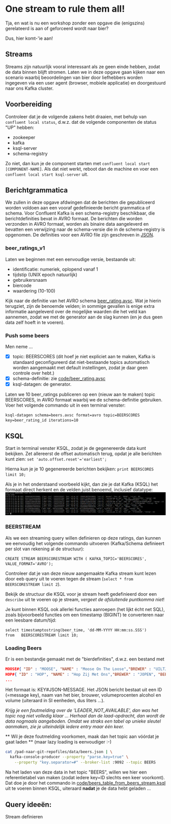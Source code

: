 # One stream to rule them all!
Tja, en wat is nu een workshop zonder een opgave die (enigszins) gerelateerd is aan of geforceerd wordt naar bier?

Dus, hier komt-'ie aan!

## Streams
Streams zijn natuurlijk vooral interessant als ze geen einde hebben, zodat de data binnen blijft stromen. Laten we in deze opgave gaan kijken naar een scenario waarbij beoordelingen van bier door liefhebbers worden ingegeven via een user agent (browser, mobiele applicatie) en doorgestuurd naar ons Kafka cluster.

## Voorbereiding
Controleer dat je de volgende zakens hebt draaien, met behulp van `confluent local status`, d.w.z. dat de volgende componenten de status "UP" hebben:
- zookeeper
- kafka
- ksql-server
- schema-registry

Zo niet, dan kun je de component starten met `confluent local start [COMPONENT-NAME]`. Als dat niet werkt, reboot dan de machine en voer een `confluent local start ksql-server` uit.

## Berichtgrammatica
We zullen in deze opgave afdwingen dat de berichten die gepubliceerd worden voldoen aan een vooraf gedefinieerde bericht grammatica of schema. Voor Confluent Kafka is een schema-registry beschikbaar, die berichtdefinities bevat in AVRO formaat. De berichten die worden verzonden in AVRO formaat, worden als binaire data aangeleverd en bevatten een verwijzing naar de schema-versie die in de schema-registry is opgenomen. De definities voor een AVRO file zijn geschreven in [JSON](https://avro.apache.org/docs/1.8.1/spec.html).

### beer_ratings_v1
Laten we beginnen met een eenvoudige versie, bestaande uit:
- identificatie: numeriek, oplopend vanaf 1
- tijdstip (UNIX epoch natuurlijk)
- gebruikersnaam
- biercode
- waardering (10-100)

Kijk naar de definitie van het AVRO schema [beer_rating.avsc](../code/beer_rating.avsc). Wat je hierin terugziet, zijn de benoemde velden; in sommige gevallen is enige extra informatie aangeleverd over de mogelijke waarden die het veld kan aannemen, zodat we met de generator aan de slag kunnen (en je dus geen data zelf hoeft in te voeren).

### Push some beers
Men neme ...
- [x] topic: BEERSCORES (dit hoef je niet expliciet aan te maken, Kafka is standaard geconfigureerd dat niet-bestaande topics automatisch worden aangemaakt met default instellingen, zodat je daar geen controle over hebt.)
- [x] schema-definitie: zie [code/beer_rating.avsc](../code/beer_rating.avsc)
- [x] ksql-datagen: de generator.

Laten we 10 beer_ratings publiceren op een (nieuw aan te maken) topic 	BEERSCORES, in AVRO formaat waarbij we de schema-definitie gebruiken. Voer het volgende commando uit in een terminal venster:

```
ksql-datagen schema=beers.avsc format=avro topic=BEERSCORES key=beer_rating_id iterations=10
```
## KSQL
Start in terminal venster KSQL, zodat je de gegenereerde data kunt bekijken. Zet allereerst de offset automatisch terug, opdat je alle berichten kunt zien: `set 'auto.offset.reset'='earliest';`

Hierna kun je je 10 gegenereerde berichten bekijken:
`print BEERSCORES limit 10;`

Als je in het onderstaand voorbeeld kijkt, dan zie je dat Kafka (KSQL) het formaat direct herkent en de velden juist benoemd, inclusief datatype:
![BEERSCORES](../assets/BEERSCORES.png)

### BEERSTREAM
Als we een streaming query willen definieren op deze ratings, dan kunnen we eenvoudig het volgende commando uitvoeren (Kafka/Schema definieert per slot van rekening al de structuur):
```
CREATE STREAM BEERSCORESTREAM WITH ( KAFKA_TOPIC='BEERSCORES', VALUE_FORMAT='AVRO');
```
Controleer dat je van deze nieuw aangemaakte Kafka stream kunt lezen door eeb query uit te voeren tegen de stream (`select * from BEERSCORESTREAM limit 2`).

Bekijk de structuur die KSQL voor je stream heeft gedefinieerd door een `describe` uit te voeren op je stream, _vergeet de afsluitende puntkomma niet_!

Je kunt binnen KSQL ook allerlei functies aanroepen (het lijkt écht net SQL), zoals bijvoorbeeld functies om een timestamp (BIGINT) te converteren naar een leesbare datum/tijd:
```
select timestamptostring(beer_time, 'dd-MM-YYYY HH:mm:ss.SSS')
from   BEERSCORESTREAM limit 10;
```

### Loading Beers
Er is een bestandje gemaakt met de "bierdefinities", d.w.z. een bestand met
```JSON
MOOSE#{ "ID" : "MOOSE", "NAME" : "Moose On The Loose","BREWER" : "UILTJE", "BEERTYPE" : "NEIPA","ABV": 6.0,"VOLUME" : 0.44}
HOP#{ "ID" : "HOP", "NAME" : "Hop Zij Met Ons","BREWER" : "JOPEN", "BEERTYPE" : "IPA","ABV": 6.0,"VOLUME" : 0.30}
...
```
Het formaat is:
KEY#JSON-MESSAGE.
Het JSON bericht bestaat uit een ID (=message key), naam van het bier, brouwer, volumeprocenten alcohol en volume (uiteraard in SI eenheden, dus liters ...).

_Krijg je een foutmelding over de 'LEADER_NOT_AVAILABLE', dan was het topic nog niet volledig klaar ... Herhaal dan de laad-opdracht, dan wordt de data nogmaals aangeboden. Omdat we straks een tabel op unieke sleutel aanmaken, zie je uiteindelijk iedere entry maar één keer._

** Wil je deze foutmelding voorkomen, maak dan het topic aan vóórdat je gaat laden ** (maar lazy loading is eenvoudiger :-)

```bash
cat /pad-naar-git-repofiles/data/beers.json | \
  kafka-console-producer --property "parse.key=true" \
    --property "key.separator=#" --broker-list :9092 --topic BEERS
```

Na het laden van deze data in het topic "BEERS", willen we hier een referentietabel van maken (zodat iedere key=ID slechts een keer voorkomt).
Dat doe je door het commando in [code/beers_table_from_beers_stream.ksql](../code/beers_table_from_beers_stream.ksql) uit te voeren binnen KSQL, uiteraard **nadat** je de data hebt geladen ...


Query ideeën:
------------
Stream definieren
